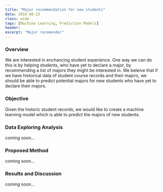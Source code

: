 ```yaml
---
title: "Major recommendation for new students"
data: 2016-08-23
class: wide
tags: [Machine Learning, Prediction Models]
header:
excerpt: "Major recomender"
---
```

### Overview
We are interested in enchancing student experience.
One way we can do this is by helping students, who have yet to declare a major, by recommending a list of majors they might be interested in.
We beleive that if we have historical data of student course records and their majors, we should be able to predict potential majors for new students who have yet to declare their majors.
### Objective
Given the historic student records, we would like to create a machine learning model which is able to predict the majors of new students.
### Data Exploring Analysis
coming soon...
### Proposed Method
coming soon...
### Results and Discussion
coming soon...
